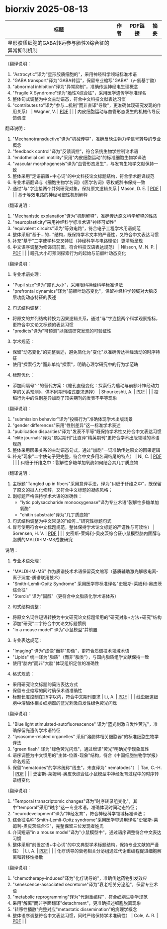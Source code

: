 # biorxiv 2025-08-13

| 标题 | 作者 | PDF链接 |  摘要 |
|------|------|--------|------|
| 星形胶质细胞的GABA转运参与脆性X综合征的异常抑制机制

（翻译说明：
1. "Astrocytic"译为"星形胶质细胞的"，采用神经科学领域标准术语
2. "GABA transport"译为"GABA转运"，保留专业缩写"GABA"（γ-氨基丁酸）
3. "abnormal inhibition"译为"异常抑制"，准确传达神经电生理概念
4. "Fragile X Syndrome"译为"脆性X综合征"，采用医学遗传学标准译名
5. 整体句式调整为中文主动语态，符合中文科技文献表达习惯
6. "contributes to"译为"参与...机制"而非直译"导致"，更准确体现研究发现的作用关系） | Wagner, V. | [PDF](https://doi.org/10.1101/2022.02.08.479618) |  |
| 内皮细胞运动与血管形态发生的机械传导反馈调控

翻译说明：
1. "Mechanotransductive"译为"机械传导"，准确反映生物力学信号转导的专业概念
2. "feedback control"译为"反馈调控"，符合系统生物学控制论术语
3. "endothelial cell motility"采用"内皮细胞运动"的标准细胞生物学译法
4. "vascular morphogenesis"译为"血管形态发生"，与发育生物学文献保持一致
5. 整体采用"定语前置+中心词"的中文科技论文标题结构，符合学术翻译规范
6. 专业术语翻译与《细胞生物学名词》《医学名词》等权威辞书保持一致
7. 通过"与"字连接两个并列研究对象，保持原文逻辑关系 | Mason, D. E. | [PDF](https://doi.org/10.1101/2022.06.15.496293) |  |
| 基于等效电路的神经可塑性机制解释

（翻译说明：
1. "Mechanistic explanation"译为"机制解释"，准确传达原文科学解释的性质
2. "neuroplasticity"采用神经科学标准术语"神经可塑性"
3. "equivalent circuits"译为"等效电路"，符合电子工程学术用语规范
4. 整体采用"基于...的..."结构，既保持学术文本的严谨性，又符合中文表达习惯
5. 补充"基于"二字使学科交叉特征（神经科学与电路理论）更清晰呈现
6. 中文语序调整为修饰词前置，符合科技汉语表达规范） | Nilsson, M. N. P. | [PDF](https://doi.org/10.1101/2023.05.21.541639) |  |
| 瞳孔大小可预测探索行为的起始与前额叶动态变化

（翻译说明：
1. 专业术语处理：
- "Pupil size"译为"瞳孔大小"，采用眼科神经科学标准译法
- "prefrontal dynamics"译为"前额叶动态变化"，保留神经科学领域对大脑皮层功能动态特征的表述

2. 句式结构调整：
- 将原文的并列结构转换为因果逻辑关系，通过"与"字连接两个科学观察指标，更符合中文论文标题的表达习惯
- "predicts"译为"可预测"以强调研究发现的可验证性

3. 学术规范：
- 保留"动态变化"的完整表述，避免简化为"变化"以准确传达神经活动的时序特征
- 使用"探索行为"而非单纯"探索"，明确心理学研究中的行为学范畴

4. 标题优化：
- 添加间隔号"·"的替代方案：《瞳孔直径变化：探索行为启动与前额叶神经动力学的关系预测》，供不同期刊格式要求选择） | Shourkeshti, A. | [PDF](https://doi.org/10.1101/2023.05.24.541981) |  |
| 投稿行为中的性别差异加剧了顶尖期刊的发表不平等现象

（翻译说明：
1. "submission behavior"译为"投稿行为"准确体现学术出版场景
2. "gender differences"采用"性别差异"这一标准学术表述
3. "publication disparities"译为"发表不平等"既保持学术性又符合中文表达习惯
4. "elite journals"译为"顶尖期刊"比直译"精英期刊"更符合学术出版领域的术语规范
5. 整体采用因果关系的主动语态句式，通过"加剧"一词准确传达原文的因果逻辑
6. 补充"现象"二字使句子更完整，符合中文多用名词结尾的特点） | Ni, C. | [PDF](https://doi.org/10.1101/2023.08.21.554192) |  |
| 纠缠于纤维之中：裂解性多糖单加氧酶如何结合其几丁质底物

（翻译说明：
1. 主标题"Tangled up in fibers"采用意译手法，译为"纠缠于纤维之中"，既保留了原文的拟人化修辞，又符合中文标题的凝练风格；
2. 副标题严格保持学术术语的准确性：
   - "lytic polysaccharide monooxygenase"译为专业术语"裂解性多糖单加氧酶"
   - "chitin substrate"译为"几丁质底物"
3. 句式结构调整为中文常见的"如何..."研究性标题句式
4. 冒号使用符合中文标题规范，整体保持学术论文标题的严谨性与可读性） | Sorensen, H. V. | [PDF](https://doi.org/10.1101/2023.09.21.558757) |  |
| 史密斯-莱姆利-奥皮茨综合征小鼠模型脑内固醇与脂质的MALDI-IM-MS成像研究

说明：
1. 专业术语处理：
- "MALDI-IM-MS" 作为质谱技术术语保留英文缩写（基质辅助激光解吸电离-离子淌度-质谱联用技术）
- "Smith-Lemli-Opitz Syndrome" 采用医学界标准译名"史密斯-莱姆利-奥皮茨综合征"
- "Sterols" 译为"固醇"（更符合中文脂质化学术语体系）

2. 句式结构调整：
- 将原文名词性短语转换为中文研究论文标题常用的"研究对象+方法+研究"结构
- 添加"研究"二字符合中文论文标题惯例
- "in a mouse model" 译为"小鼠模型"并前置

3. 专业表达规范：
- "Imaging" 译为"成像"而非"影像"，更符合质谱技术领域术语
- "Lipids" 统一译为"脂质"（而非"脂类"），与国内脂质组学文献保持一致
- 使用"脑内"而非"大脑"体现组织定位的准确性

4. 格式规范：
- 采用研究论文标题的简洁表达方式
- 保留专业缩写的同时确保术语准确性
- 标题长度控制在25字以内，符合中文期刊要求 | Li, A. | [PDF](https://doi.org/10.1101/2023.10.02.560415) |  |
| 线虫肠道细胞中溶酶体相关细胞器的蓝光刺激自发性绿色荧光闪烁  

（翻译说明：  
1. "Blue light stimulated-autofluorescence" 译为"蓝光刺激自发性荧光"，准确保留光遗传学术语特征  
2. "lysosome-related organelles" 采用"溶酶体相关细胞器"的标准细胞生物学译法  
3. "green flash" 译为"绿色荧光闪烁"，通过增译"荧光"明确光学现象属性  
4. 语序调整为中文惯用的"主体-位置-现象"结构，符合《中国细胞生物学学报》命名规范  
5. 保留"nematodes"的学术统称"线虫"，未直译为" nematodes"） | Tan, C.-H. | [PDF](https://doi.org/10.1101/2023.10.16.562538) |  |
| 史密斯-莱姆利-奥皮茨综合征小鼠模型中神经发育过程中的时序转录组变化

（翻译说明：
1. "Temporal transcriptomic changes"译为"时序转录组变化"，其中"temporal"采用"时序"这一专业术语，准确体现时间动态特征；
2. "neurodevelopment"译为"神经发育"，符合神经科学领域标准译法；
3. 综合征名称"Smith-Lemli-Opitz syndrome"采用医学界通用译名"史密斯-莱姆利-奥皮茨综合征"，完整保留三位发现者姓氏
4. 介词短语"in a mouse model"译为"小鼠模型中"，通过语序调整符合中文表达习惯
5. 整体采用"前置定语+中心词"的中文典型学术标题结构，保持专业文献的严谨性） | Li, A. | [PDF](https://doi.org/10.1101/2023.11.21.568116) |  |
| 化疗诱导的衰老相关分泌组通过代谢重编程促进细胞解离和转移性播散

（翻译说明：
1. "chemotherapy-induced"译为"化疗诱导的"，准确传达药物引发效应
2. "senescence-associated secretome"译为"衰老相关分泌组"，保留专业术语
3. "metabolic reprogramming"译为"代谢重编程"，符合细胞生物学规范
4. 采用"解离"而非字面翻译"detachment"，更准确描述细胞脱离现象
5. "转移性播散"完整对应"metastatic dissemination"的病理学概念
6. 整体语序调整符合中文表达习惯，同时严格保持学术准确性） | Cole, A. R. | [PDF](https://doi.org/10.1101/2023.12.02.569652) |  |
